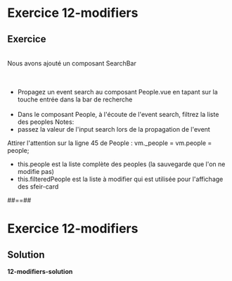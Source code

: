 <!-- .slide: class="exercice" -->
# Exercice 12-modifiers
## Exercice
<br>
Nous avons ajouté un composant SearchBar<br><br>
<br>

- Propagez un event search au composant People.vue en tapant sur la touche entrée dans la bar de recherche <br><br>
- Dans le composant People, à l'écoute de l'event search, filtrez la liste des peoples
Notes:
 - passez la valeur de l'input search lors de la propagation de l'event

Attirer l'attention sur la ligne 45 de People : vm._people = vm.people = people;
 - this.people est la liste complète des peoples (la sauvegarde que l'on ne modifie pas)
 - this.filteredPeople est la liste à modifier qui est utilisée pour l'affichage des sfeir-card

##==##

<!-- .slide: class="exercice"-->
# Exercice 12-modifiers
## Solution
**12-modifiers-solution**
<!-- .element: class="full-center" -->
